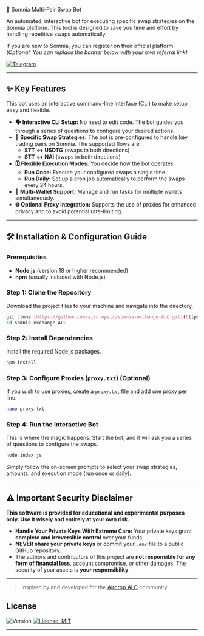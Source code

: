 🤖 Somnia Multi-Pair Swap Bot

An automated, interactive bot for executing specific swap strategies on the Somnia platform. This tool is designed to save you time and effort by handling repetitive swaps automatically.

If you are new to Somnia, you can register on their official platform.
*(Optional: You can replace the banner below with your own referral link)*

[![Telegram](https://img.shields.io/badge/Community-Airdrop_ALC-26A5E4?style=for-the-badge&logo=telegram)](https://t.me/airdropalc/2127)

---

## ✨ Key Features

This bot uses an interactive command-line interface (CLI) to make setup easy and flexible.

* **🗣️ Interactive CLI Setup:** No need to edit code. The bot guides you through a series of questions to configure your desired actions.
* **🎯 Specific Swap Strategies:** The bot is pre-configured to handle key trading pairs on Somnia. The supported flows are:
    * **STT ↔️ USDTG** (swaps in both directions)
    * **STT ↔️ NAI** (swaps in both directions)
* **🗓️ Flexible Execution Modes:** You decide how the bot operates:
    * **Run Once:** Execute your configured swaps a single time.
    * **Run Daily:** Set up a cron job automatically to perform the swaps every 24 hours.
* **👥 Multi-Wallet Support:** Manage and run tasks for multiple wallets simultaneously.
* **🌐 Optional Proxy Integration:** Supports the use of proxies for enhanced privacy and to avoid potential rate-limiting.

---

## 🛠️ Installation & Configuration Guide

### Prerequisites
* **Node.js** (version 18 or higher recommended)
* **npm** (usually included with Node.js)

### Step 1: Clone the Repository
Download the project files to your machine and navigate into the directory.
```bash
git clone [https://github.com/airdropalc/somnia-exchange-ALC.git](https://github.com/airdropalc/somnia-exchange-ALC.git)
cd somnia-exchange-ALC
```

### Step 2: Install Dependencies
Install the required Node.js packages.
```bash
npm install
```

### Step 3: Configure Proxies (`proxy.txt`) (Optional)
If you wish to use proxies, create a `proxy.txt` file and add one proxy per line.
```bash
nano proxy.txt
```

### Step 4: Run the Interactive Bot
This is where the magic happens. Start the bot, and it will ask you a series of questions to configure the swaps.
```bash
node index.js
```
Simply follow the on-screen prompts to select your swap strategies, amounts, and execution mode (run once or daily).

---

## ⚠️ Important Security Disclaimer

**This software is provided for educational and experimental purposes only. Use it wisely and entirely at your own risk.**

* **Handle Your Private Keys With Extreme Care:** Your private keys grant **complete and irreversible control** over your funds.
* **NEVER share your private keys** or commit your `.env` file to a public GitHub repository.
* The authors and contributors of this project are **not responsible for any form of financial loss**, account compromise, or other damages. The security of your assets is **your responsibility**.

---
> Inspired by and developed for the [Airdrop ALC](https://t.me/airdropalc) community.

## License

![Version](https://img.shields.io/badge/version-1.1.0-blue)
[![License: MIT](https://img.shields.io/badge/License-MIT-yellow.svg)]()

---
